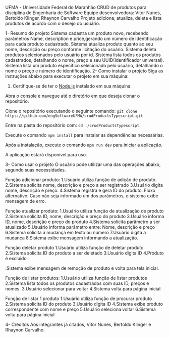 UFMA - Universidade Federal do Maranhão
CRUD de produtos para disciplina de Engenharia de Software
Equipe desenvolvedora: Vitor Nunes, Bertoldo Klinger, Rhaynon Carvalho
Projeto adiciona, atualiza, deleta e lista produtos de acordo com o desejo do usuário.


1- Resumo do projeto
Sistema cadastra um produto novo, recebendo parâmetros Name, description e price,gerando um número de identificação para cada produto cadastrado.
Sistema atualiza produto quanto ao seu nome, descrição ou preço conforme licitação do usuário.
Sistema deleta produtos selecionados pelo usuário por id. 
Sistema lista todos os produtos cadastrados, detalhando o nome, preço e seu UUID(Identificador universal).
Sistema lista um produto específico selecionado pelo usuário, detalhando o nome o preço e número de identificação.
2- Como instalar o projeto
Siga as instruções abaixo para executar o projeto em sua máquina:
1. Certifique-se de ter o [Node.js](https://nodejs.org) instalado em sua máquina.

 Abra o console e navegue até o diretório em que deseja clonar o repositório.

 Clone o repositório executando o seguinte comando: `git clone https://github.com/engSoftwareUFMA/crudProductsTypescript.git`

 Entre na pasta do repositório com: `cd ./crudProductsTypescript`

 Execute o comando `npm install` para instalar as dependências necessárias.

 Após a instalação, execute o comando `npm run dev` para iniciar a aplicação.

 A aplicação estará disponível para uso.

3- Como usar o projeto
O usuário pode utilizar uma das operações abaixo, segundo suas necessidades.

Função adicionar produto:
1.Usuário utiliza função de adição de produto.
2.Sistema solicita nome, descrição e preço a ser registrado
3.Usuário digita nome, descrição e preço.
4.Sistema registra e gera ID do produto.
Fluxo alternativo: Caso não seja informado um dos parâmetros, o sistema exibe mensagem de erro.





Função atualizar produto:
1.Usuário utiliza função de atualização de produto
2.Sistema solicita ID, nome, descrição e preço do produto
3.Usuário informa ID, nome, descrição e preço do produto
4.Sistema solicita parâmetro a ser atualizado
5.Usuário informa parâmetro entre: Nome, descrição e preço
6.Sistema solicita a mudança em texto ou número
7.Usuário digita a mudança
8.Sistema exibe mensagem informando a atualização.

Função deletar produto
1.Usuário utiliza função de deletar produto
2.Sistema solicita ID do produto a ser deletado
3.Usuário digita ID
4.Produto é excluido


.Sistema exibe mensagem de remoção de produto e volta para tela inicial.

Função de listar produtos:
1.Usuário utiliza função de listar produtos
2.Sistema lista todos os produtos cadastrados com suas ID, preços e nomes.
3.Usuário selecionar para voltar
4.Sistema volta para página inicial

Função de listar 1 produto
1.Usuário utiliza função de procurar produto
2.Sistema solicita ID do produto
3.Usuário digita ID
4.Sistema exibe produto correspondente com nome e preço
5.Usuário seleciona voltar
6.Sistema volta para página inicial

4- Créditos
Aos integrantes já citados, Vitor Nunes, Bertoldo Klinger e Rhaynon Carvalho.

